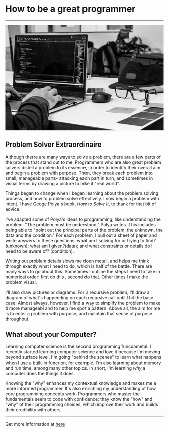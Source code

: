 # How to be a great programmer

<hr/>

![Good Programmer](../../../img-root/good-programmer.jpeg)

## Problem Solver Extraordinaire

Although therre are many ways to solve a problem, there are a few parts of the process that stand out to me. Programmers who are also great problem solvers distell a problem to its essence, in order to identify their overall aim and begin a problem with purpose. Then, they break each problem into small, manageable parts- attacking each part in turn, and sometimes in visual terms by drawing a picture to mke it "real world".

Things began to change when I began learning about the problem solving process, and how to problem solve effectively. I now begin a problem with intent. I have Geoge Polya's book, _How to Solve It_, to thank for that bit of advice.

I've adapted some of Polya's ideas to programming, like understanding the problem. "The problem must be understood," Polya writes. This includes being able to "point out the principal parts of the problem, the unknown, the data and the condition." For each problem, I pull out a sheet of paper and weite answers to these questions: what am I solving for or trying to find? (unknown); what am I given?(data); and what constraints or details do I need to be aware of? (condition).

Writing out problem details slows me doen metall, and helps me think through exactly what I need to do, which is half of the battle. There are many ways to go about this. Sometimes I outline the steps I need to take in numerical order: first do this , second do that. Other times I make the problem visual.

I'll also draw pictures or diagrams. For a recursive problem, I'll draw a diagram of what's happending on each recursive call until I hit the base case. Almost always, however, I find a way to simplify the problem to make ti more manageabl and to help me spot a pattern. Above all, the aim for me is to enter a problem with purpose, and maintain that sense of purpose throughout.

## What about your Computer?

Learning computer science is the second programming funcdametal. I recently started learning computer science and love it because I'm moving beyond surface level. I'm going "behind the scenes" to learn what happens when I use a built-in funcrion, for example. I'm also learning about memory and run time, among many other topics. in short, I'm learning _why_ a computer does the things it does.

Knowing the "why" enhances my contextual knowledge and makes me a more informed programmer. It's also enriching my understanding of how core programming concepts work. Programmers who master the fundamentals seem to code with confidence: thay know the "how" and "why" of their programming choices, which improve their work and builds their credibility with others.

<hr/>

Get more information at [here](https://medium.freecodecamp.org/how-to-be-a-great-programmer-34939494996d)
